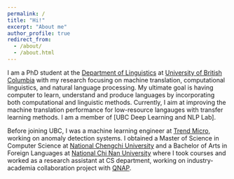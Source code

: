 ```yaml
---
permalink: /
title: "Hi!"
excerpt: "About me"
author_profile: true
redirect_from: 
  - /about/
  - /about.html
---
```


I am a PhD student at the [Department of Linguistics](https://linguistics.ubc.ca/) at [University of British Columbia](https://www.ubc.ca/) with my research focusing on machine translation, computational linguistics, and natural language processing. My ultimate goal is having computer to learn, understand and produce languages by incorporating both computational and linguistic methods. Currently, I aim at improving the machine translation performance for low-resource langauges with transfer learning methods. I am a member of [UBC Deep Learning and NLP Lab].

Before joining UBC, I was a machine learning engineer at [Trend Micro](https://www.trendmicro.com/en_us/business.html), working on anomaly detection systems. I obtained a Master of Science in Computer Science at [National Chengchi University](https://www.nccu.edu.tw/app/home.php) and a Bachelor of Arts in Foreign Languages at [National Chi Nan University](https://eng.ncnu.edu.tw/) where I took courses and worked as a research assistant at CS department, working on industry-academia collaboration project with [QNAP](https://www.qnap.com/en-us).
